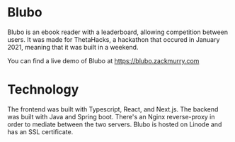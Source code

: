# Blubo
Blubo is an ebook reader with a leaderboard, allowing competition between users. It was made for ThetaHacks, a hackathon that occured in January 2021, meaning that it was built in a weekend.

You can find a live demo of Blubo at https://blubo.zackmurry.com

# Technology
The frontend was built with Typescript, React, and Next.js. The backend was built with Java and Spring boot.
There's an Nginx reverse-proxy in order to mediate between the two servers. Blubo is hosted on Linode and has an SSL certificate.
